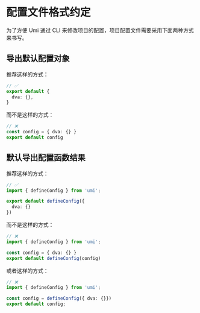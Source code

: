 # 配置文件格式约定

为了方便 Umi 通过 CLI 来修改项目的配置，项目配置文件需要采用下面两种方式来书写。


## 导出默认配置对象

推荐这样的方式：

```ts
// ✅
export default {
  dva: {},
}
```

而不是这样的方式：

```ts
// ❌
const config = { dva: {} }
export default config
```

## 默认导出配置函数结果

推荐这样的方式：
```ts
// ✅
import { defineConfig } from 'umi';

export default defineConfig({
  dva: {}
})
```

而不是这样的方式：
```ts
// ❌
import { defineConfig } from 'umi';

const config = { dva: {} }
export default defineConfig(config)
```

或者这样的方式：

```ts
// ❌
import { defineConfig } from 'umi';

const config = defineConfig({ dva: {}})
export default config;
```
